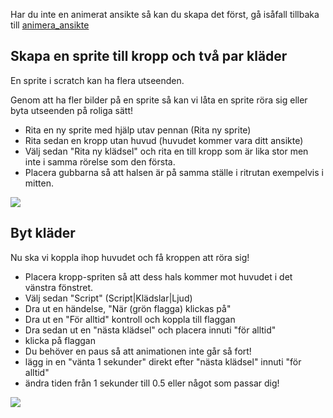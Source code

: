 Har du inte en animerat ansikte så kan du skapa det först, gå isåfall tillbaka till [animera_ansikte](animera_ansikte.md)

Skapa en sprite till kropp och två par kläder
-----------
En sprite i scratch kan ha flera utseenden. 

Genom att ha fler bilder på en sprite så kan vi låta en sprite röra sig eller byta utseenden på roliga sätt!

 * Rita en ny sprite med hjälp utav pennan (Rita ny sprite)
 * Rita sedan en kropp utan huvud (huvudet kommer vara ditt ansikte)
 * Välj sedan "Rita ny klädsel" och rita en till kropp som är lika stor men inte i samma rörelse som den första.
 * Placera gubbarna så att halsen är på samma ställe i ritrutan exempelvis i mitten.
 
 ![](https://raw.githubusercontent.com/dntoll/scratch_coderdojo/master/bilder/tv%C3%A5_kroppar.png)

Byt kläder
----------
Nu ska vi koppla ihop huvudet och få kroppen att röra sig!

 * Placera kropp-spriten så att dess hals kommer mot huvudet i det vänstra fönstret.
 * Välj sedan "Script" (Script|Klädslar|Ljud)
 * Dra ut en händelse, "När (grön flagga) klickas på"
 * Dra ut en "För alltid" kontroll och koppla till flaggan
 * Dra sedan ut en "nästa klädsel" och placera innuti "för alltid" 
 * klicka på flaggan
 * Du behöver en paus så att animationen inte går så fort!
 * lägg in en "vänta 1 sekunder" direkt efter "nästa klädsel" innuti "för alltid"
 * ändra tiden från 1 sekunder till 0.5 eller något som passar dig!
 
![](https://github.com/dntoll/scratch_coderdojo/blob/master/bilder/nya_kl%C3%A4der.png)
 
